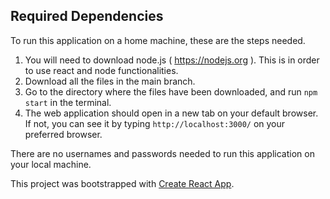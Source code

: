 ## Required Dependencies

To run this application on a home machine, these are the steps needed.

1. You will need to download node.js ( https://nodejs.org ). This is in order to use react and node functionalities.
2. Download all the files in the main branch.
3. Go to the directory where the files have been downloaded, and run `npm start` in the terminal.
4. The web application should open in a new tab on your default browser. If not, you can see it by typing `http://localhost:3000/` on your preferred browser.


There are no usernames and passwords needed to run this application on your local machine.

This project was bootstrapped with [Create React App](https://github.com/facebook/create-react-app).


